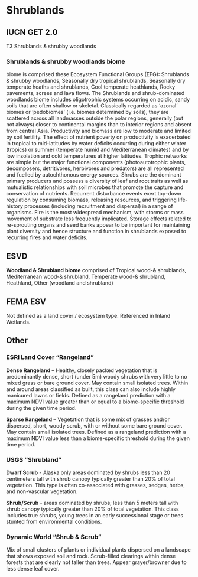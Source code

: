 # Shrublands

## IUCN GET 2.0

T3 Shrublands & shrubby woodlands&#x20;

### Shrublands & shrubby woodlands biome

biome is comprised these Ecosystem Functional Groups (EFG): Shrublands & shrubby woodlands, Seasonally dry tropical shrublands, Seasonally dry temperate heaths and shrublands, Cool temperate heathlands, Rocky pavements, screes and lava flows. The Shrublands and shrub-dominated woodlands biome includes oligotrophic systems occurring on acidic, sandy soils that are often shallow or skeletal. Classically regarded as ‘azonal’ biomes or ‘pedobiomes’ (i.e. biomes determined by soils), they are scattered across all landmasses outside the polar regions, generally (but not always) closer to continental margins than to interior regions and absent from central Asia. Productivity and biomass are low to moderate and limited by soil fertility. The effect of nutrient poverty on productivity is exacerbated in tropical to mid-latitudes by water deficits occurring during either winter (tropics) or summer (temperate humid and Mediterranean climates) and by low insolation and cold temperatures at higher latitudes. Trophic networks are simple but the major functional components (photoautotrophic plants, decomposers, detritivores, herbivores and predators) are all represented and fuelled by autochthonous energy sources. Shrubs are the dominant primary producers and possess a diversity of leaf and root traits as well as mutualistic relationships with soil microbes that promote the capture and conservation of nutrients. Recurrent disturbance events exert top-down regulation by consuming biomass, releasing resources, and triggering life-history processes (including recruitment and dispersal) in a range of organisms. Fire is the most widespread mechanism, with storms or mass movement of substrate less frequently implicated. Storage effects related to re-sprouting organs and seed banks appear to be important for maintaining plant diversity and hence structure and function in shrublands exposed to recurring fires and water deficits.

## ESVD

**Woodland & Shrubland biome** comprised of Tropical wood-& shrublands, Mediterranean wood-& shrubland, Temperate wood-& shrubland, Heathland, Other (woodland and shrubland)

## FEMA ESV

Not defined as a land cover / ecosystem type.  Referenced in Inland Wetlands.

## Other

### ESRI Land Cover “Rangeland”

**Dense Rangeland** – Healthy, closely packed vegetation that is predominantly dense, short (under 5m) woody shrubs with very little to no mixed grass or bare ground cover. May contain small isolated trees. Within and around areas classified as built, this class can also include highly manicured lawns or fields. Defined as a rangeland prediction with a maximum NDVI value greater than or equal to a biome-specific threshold during the given time period.

**Sparse Rangeland** – Vegetation that is some mix of grasses and/or dispersed, short, woody scrub, with or without some bare ground cover. May contain small isolated trees. Defined as a rangeland prediction with a maximum NDVI value less than a biome-specific threshold during the given time period.

### USGS “Shrubland”

**Dwarf Scrub** - Alaska only areas dominated by shrubs less than 20 centimeters tall with shrub canopy typically greater than 20% of total vegetation. This type is often co-associated with grasses, sedges, herbs, and non-vascular vegetation.

**Shrub/Scrub** - areas dominated by shrubs; less than 5 meters tall with shrub canopy typically greater than 20% of total vegetation. This class includes true shrubs, young trees in an early successional stage or trees stunted from environmental conditions.

### Dynamic World “Shrub & Scrub”

Mix of small clusters of plants or individual plants dispersed on a landscape that shows exposed soil and rock. Scrub-filled clearings within dense forests that are clearly not taller than trees. Appear grayer/browner due to less dense leaf cover.
